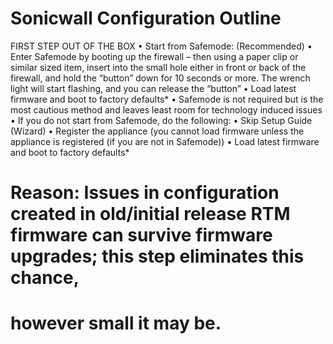 # Sonicwall Configuration Outline

FIRST STEP OUT OF THE BOX
  • Start from Safemode: (Recommended)
    • Enter Safemode by booting up the firewall – then using a paper clip or similar sized item, insert 
      into the small hole either in front or back of the firewall, and hold the “button” down for 10 
      seconds or more. The wrench light will start flashing, and you can release the “button”
    • Load latest firmware and boot to factory defaults*
    • Safemode is not required but is the most cautious method and leaves least room for 
      technology induced issues
  • If you do not start from Safemode, do the following:
    • Skip Setup Guide (Wizard)
    • Register the appliance (you cannot load firmware unless the appliance is registered (if you are 
      not in Safemode))
    • Load latest firmware and boot to factory defaults* 
#  Reason: Issues in configuration created in old/initial release RTM firmware can survive firmware upgrades; this step eliminates this chance, 
#  however small it may be.
